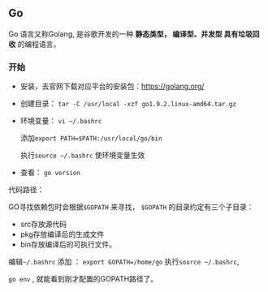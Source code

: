 ## Go

Go 语言又称Golang, 是谷歌开发的一种 **静态类型， 编译型、并发型 具有垃圾回收** 的编程语言。





### 开始

* 安装，去官网下载对应平台的安装包：https://golang.org/

* 创建目录： `tar -C /usr/local -xzf go1.9.2.linux-amd64.tar.gz`

* 环境变量： `vi ~/.bashrc` 

  添加`export PATH=$PATH:/usr/local/go/bin`

  执行`source ~/.bashrc` 使环境变量生效

* 查看： `go version`



代码路径： 

GO寻找依赖包时会根据`$GOPATH` 来寻找， `$GOPATH` 的目录约定有三个子目录：

* src存放源代码
* pkg存放编译后的生成文件
* bin存放编译后的可执行文件。 

编辑`~/.bashrc`  添加 ： `export GOPATH=/home/go`   执行`source ~/.bashrc`,

`go env` ,  就能看到刚才配置的GOPATH路径了。





